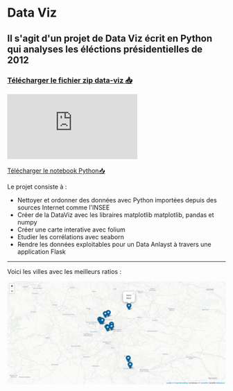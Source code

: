 # Data Viz
## Il s'agit d'un projet de Data Viz écrit en Python qui analyses les éléctions présidentielles de 2012
### [Télécharger le fichier zip data-viz :inbox_tray:](https://github.com/pzim-devdata/DATA-developer/releases/download/V1.0.0/data-viz.zip)

![Consulter le notebook Python:blue_book:](https://github.com/pzim-devdata/DATA-developer/blob/master/data-viz/Projet%20%C3%A9l%C3%A9ctions.pdf)

[Télécharger le notebook Python:inbox_tray:](https://github.com/pzim-devdata/DATA-developer/raw/master/data-viz/Projet%20%C3%A9l%C3%A9ctions.pdf)


Le projet consiste à :

- Nettoyer et ordonner des données avec Python importées depuis des sources Internet comme l'INSEE
- Créer de la DataViz avec les libraires matplotlib matplotlib, pandas et numpy
- Créer une carte interative avec folium
- Etudier les corrélations avec seaborn
- Rendre les données exploitables pour un Data Anlayst à travers une application Flask


----------------------------------

Voici les villes avec les meilleurs ratios :

![alt text](folium_meilleurs_villes.png)

